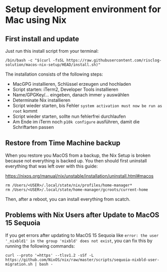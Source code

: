 Setup development environment for Mac using Nix
===============================================

First install and update
------------------------

Just run this install script from your terminal:

```
/bin/bash -c "$(curl -fsSL https://raw.githubusercontent.com/risclog-solution/macos-nix-setup/HEAD/install.sh)"
```

The installation consists of the following steps:

- MacGPG installieren, Schlüssel erzeugen und hochladen
- Script starten: iTerm2, Developer Tools installieren
- Name/GPGKey/… eingeben, danach immer `y` auswählen
- Determinate Nix installieren
- Script wieder starten, bis Fehler `system activation must now be run as root` kommt
- Script wieder starten, sollte nun fehlerfrei durchlaufen
- Am Ende im iTerm noch `p10k configure` ausführen, damit die Schriftarten passen


Restore from Time Machine backup
--------------------------------

When you restore you MacOS from a backup, the Nix Setup is broken because not
everything is backed up. You then should first uninstall everything that was
left over with this guide:

https://nixos.org/manual/nix/unstable/installation/uninstall.html#macos

```
rm /Users/<USER>/.local/state/nix/profiles/home-manager*
rm /Users/<USER>/.local/state/home-manager/gcroots/current-home
```

Then, after a reboot, you can install everything from scatch.


Problems with Nix Users after Update to MacOS 15 Sequoia
--------------------------------------------------------

If you get errors after updating to MacOS 15 Sequoia like `error: the user '_nixbld1' in the group 'nixbld' does not exist`, you can fix this by running the following commands:

```
curl --proto '=https' --tlsv1.2 -sSf -L https://github.com/NixOS/nix/raw/master/scripts/sequoia-nixbld-user-migration.sh | bash -
```
